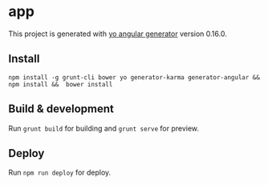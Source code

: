 # app

This project is generated with [yo angular generator](https://github.com/yeoman/generator-angular)
version 0.16.0.

## Install
`
npm install -g grunt-cli bower yo generator-karma generator-angular && 
npm install && 
bower install
`


## Build & development

Run `grunt build` for building and `grunt serve` for preview.


## Deploy

Run `npm run deploy` for deploy.
